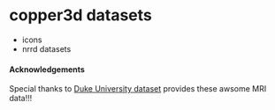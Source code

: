 # copper3d datasets

- icons
- nrrd datasets

#### Acknowledgements

Special thanks to [Duke University dataset](https://wiki.cancerimagingarchive.net/pages/viewpage.action?pageId=70226903) provides these awsome MRI data!!!
